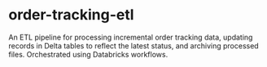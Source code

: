 # order-tracking-etl
An ETL pipeline for processing incremental order tracking data, updating records in Delta tables to reflect the latest status, and archiving processed files. Orchestrated using Databricks workflows.
